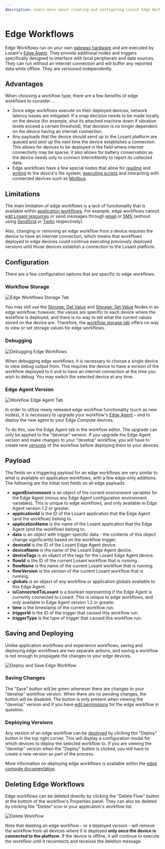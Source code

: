 ```yaml
---
description: Learn more about creating and configuring Losant Edge Workflows.
---
```


# Edge Workflows

Edge Workflows run on your own [gateway hardware](/devices/edge-compute/) and are executed by Losant's [Edge Agent](/edge-compute/overview/). They provide additional nodes and triggers specifically designed to interface with local peripherals and data sources. They can run without an internet connection and will buffer any reported data while offline. They are versioned independently.

## Advantages

When choosing a workflow type, there are a few benefits of edge workflows to consider ...

* Since edge workflows execute on their deployed devices, network latency issues are mitigated. If a snap decision needs to be made locally on the device (for example, shut its attached machine down if vibration levels exceed a certain threshold), that decision is no longer dependent on the device having an internet connection.
* Any payloads that the device should send up to the Losant platform are queued and sent up the next time the device establishes a connection. This allows for devices to be deployed in the field where internet connectivity may be sparse; it also allows for battery conservation as the device needs only to connect intermittently to report its collected data.
* Edge workflows have a few special nodes that allow for [reading](/workflows/data/file-read/) and [writing](/workflows/data/file-write/) to the device's file system, [executing scripts](/workflows/data/run-executable/) and interacting with connected devices such as [Modbus](http://www.modbus.org/).

## Limitations

The main limitation of edge workflows is a lack of functionality that is available within [application workflows](/workflows/application-workflows/). For example, edge workflows cannot [edit Losant resources](/workflows/data/losant-api/) or send messages through [email](/workflows/outputs/email/) or [SMS](/workflows/outputs/sms/) (without using [SendGrid](/workflows/outputs/sendgrid/) or [Twilio](/workflows/outputs/twilio/) respectively).

Also, changing or removing an edge workflow from a device requires the device to have an internet connection, which means that workflows deployed to edge devices could continue executing previously deployed versions until those devices establish a connection to the Losant platform.

## Configuration

There are a few configuration options that are specific to edge workflows.

### Workflow Storage

![Edge Workflows Storage Tab](/images/workflows/edge-storage-tab.png "Edge Workflows Storage Tab")

You may still use the [Storage: Get Value](/workflows/data/get-value/) and [Storage: Set Value](/workflows/data/store-value/) Nodes in an edge workflow; however, the values are specific to each device where the workflow is deployed, and there is no way to tell what the current values stored on the device are. Therefore, the [workflow storage tab](/workflows/overview/#workflow-storage) offers no way to view or set storage values for edge workflows.

### Debugging

![Debugging Edge Workflows](/images/workflows/edge-compute-debug.png "Debugging Edge Workflows")

When debugging edge workflows, it is necessary to choose a single device to view debug output from. This requires the device to have a version of the workflow deployed to it and to have an internet connection at the time you wish to debug. You may switch the selected device at any time.

### Edge Agent Version

![Workflow Edge Agent Tab](/images/workflows/workflow-edge-agent-tab.png "Workflow Edge Agent Tab")

In order to utilize newly released edge workflow functionality (such as new nodes), it is necessary to upgrade your workflow's [Edge Agent](/edge-compute/edge-agent-changelog/) – and to deploy the new agent to your Edge Compute devices.

To do this, use the Edge Agent tab in the workflow editor. The upgrade can only be applied to the "develop" version. If you upgrade the Edge Agent version and make changes to your "develop" workflow, you will have to create new [versions](/workflows/versioning/) of the workflow before deploying them to your devices.

## Payload

The fields on a triggering payload for an edge workflows are very similar to what is available on application workflows, with a few edge-only additions. The following are the initial root fields on all edge payloads:

* **agentEnvironment** is an object of the current environment variables for the Edge Agent (minus any Edge Agent configuration environment variables). This is unique to edge workflows, and only available in Edge Agent version 1.2 or greater.
* **applicationId** is the ID of the Losant application that the Edge Agent (and the workflow) belong to.
* **applicationName** is the name of the Losant application that the Edge Agent (and the workflow) belong to.
* **data** is an object with trigger-specific data - the contents of this object change significantly based on the workflow trigger.
* **deviceId** is the ID of the Losant Edge Agent device.
* **deviceName** is the name of the Losant Edge Agent device.
* **deviceTags** is an object of the tags for the Losant Edge Agent device.
* **flowId** is the ID of the current Losant workflow that is running.
* **flowName** is the name of the current Losant workflow that is running.
* **flowVersion** is the version of the current Losant workflow that is running.
* **globals** is an object of any workflow or application globals available to this Edge Agent.
* **isConnectedToLosant** is a boolean representing if the Edge Agent is currently connected to Losant. This is unique to edge workflows, and only available in Edge Agent version 1.2 or greater.
* **time** is the timestamp of the current workflow run.
* **triggerId** is the ID of the trigger that caused this workflow run.
* **triggerType** is the type of trigger that caused this workflow run.

## Saving and Deploying

Unlike application workflows and experience workflows, saving and deploying edge workflows are two separate actions, and saving a workflow is not enough to propagate the changes to your edge devices.

![Deploy and Save Edge Workflow](/images/workflows/workflow-edge-save-deploy.png "Deploy and Save Edge Workflow")

### Saving Changes

The "Save" button will be green whenever there are changes to your "develop" workflow version. When there are no pending changes, the button will be disabled. The button is only present when viewing the "develop" version and if you have [edit permissions](/organizations/members/#member-roles) for the edge workflow in question.

### Deploying Versions

Any version of an edge workflow can be [deployed](/edge-compute/edge-deployments/) by clicking the "Deploy" button in the top right corner. This will display a configuration modal for which devices to deploy the selected workflow to. If you are viewing the "develop" version when the "Deploy" button is clicked, you will have to create a new version as part of the process.

More information on deploying edge workflows is available within the [edge compute documentation](/edge-compute/edge-deployments/).

## Deleting Edge Workflows

Edge workflows can be deleted directly by clicking the "Delete Flow" button at the bottom of the workflow's Properties panel. They can also be deleted by clicking the "Delete" icon in your application's workflow list.

![Delete Workflow](/images/workflows/workflow-delete.png "Delete Workflow")

Note that deleting an edge workflow - or a deployed version - will remove the workflow from all devices where it is deployed **only once the device is connected to the platform**. If the device is offline, it will continue to execute the workflow until it reconnects and receives the deletion message.
